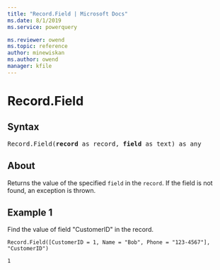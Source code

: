 ```yaml
---
title: "Record.Field | Microsoft Docs"
ms.date: 8/1/2019
ms.service: powerquery

ms.reviewer: owend
ms.topic: reference
author: minewiskan
ms.author: owend
manager: kfile
---
```

# Record.Field

## Syntax

<pre>
Record.Field(<b>record</b> as record, <b>field</b> as text) as any
</pre> 
  
## About  
Returns the value of the specified `field` in the `record`. If the field is not found, an exception is thrown.

## Example 1
Find the value of field "CustomerID" in the record.

```powerquery-m
Record.Field([CustomerID = 1, Name = "Bob", Phone = "123-4567"], "CustomerID")
```

`1`
